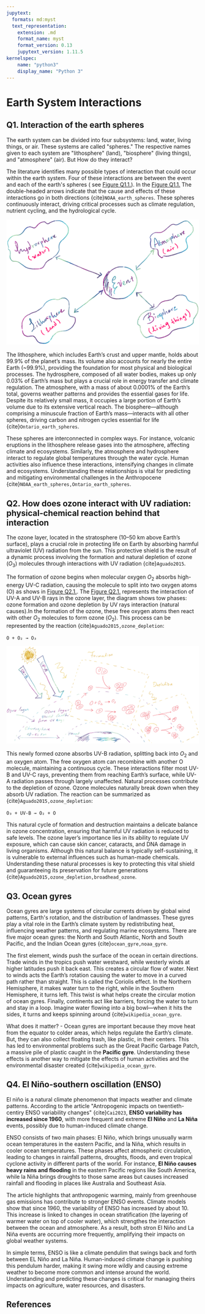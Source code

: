 ```yaml
---
jupytext:
  formats: md:myst
  text_representation:
    extension: .md
    format_name: myst
    format_version: 0.13
    jupytext_version: 1.11.5
kernelspec:
    name: "python3"
    display_name: "Python 3"
---
```


# Earth System Interactions

## Q1. Interaction of the earth spheres

The earth system can be divided into four subsystems: land, water, living things, or air. These systems are called "spheres." The respective names given to each system are "lithosphere" (land), "biosphere" (living things), and "atmosphere" (air). But How do they interact?

The literature identifies many possible types of interaction that could occur within the earth system. Four of these interactions are between the event and each of the earth's spheres ( see [Figure Q1.1.](#FigureQ1.1.)). In the [Figure Q1.1.](#FigureQ1.1.) The double-headed arrows indicate that the cause and effects of these interactions go in both directions {cite}`NOAA_earth_spheres`. These spheres continuously interact, driving critical processes such as climate regulation, nutrient cycling, and the hydrological cycle.

<a name="FigureQ1.1."></a>
![Figure Q1.1. Earth's spheres interaction](figures/Picture1.png)

The lithosphere, which includes Earth’s crust and upper mantle, holds about 99.9% of the planet’s mass. Its volume also accounts for nearly the entire Earth (~99.9%), providing the foundation for most physical and biological processes. The hydrosphere, composed of all water bodies, makes up only 0.03% of Earth’s mass but plays a crucial role in energy transfer and climate regulation. The atmosphere, with a mass of about 0.0001% of the Earth’s total, governs weather patterns and provides the essential gases for life. Despite its relatively small mass, it occupies a large portion of Earth’s volume due to its extensive vertical reach. The biosphere—although comprising a minuscule fraction of Earth’s mass—interacts with all other spheres, driving carbon and nitrogen cycles essential for life {cite}`Ontario_earth_spheres`.

These spheres are interconnected in complex ways. For instance, volcanic eruptions in the lithosphere release gases into the atmosphere, affecting climate and ecosystems. Similarly, the atmosphere and hydrosphere interact to regulate global temperatures through the water cycle. Human activities also influence these interactions, intensifying changes in climate and ecosystems. Understanding these relationships is vital for predicting and mitigating environmental challenges in the Anthropocene {cite}`NOAA_earth_spheres,Ontario_earth_spheres`.

## Q2. How does ozone interact with UV radiation: physical-chemical reaction behind that interaction

The ozone layer, located in the stratosphere (10–50 km above Earth’s surface), plays a crucial role in protecting life on Earth by absorbing harmful ultraviolet (UV) radiation from the sun. This protective shield is the result of a dynamic process involving the formation and natural depletion of ozone ($O_{3}$) molecules through interactions with UV radiation {cite}`Aguado2015`.

The formation of ozone begins when molecular oxygen $O_{2}$ absorbs high-energy UV-C radiation, causing the molecule to split into two oxygen atoms (O) as shows in [Figure Q2.1.](#FigureQ2.1). The [Figure Q2.1.](#FigureQ2.1) represents the interaction of UV-A and UV-B rays in the ozone layer, the diagram shows tow phases: ozone formation and ozone depletion by UV rays interaction (natural causes).In the formation of the ozone, these free oxygen atoms then react with other $O_{2}$ molecules to form ozone ($O_{2}$). This process can be represented by the reaction {cite}`Aguado2015,ozone_depletion`:

`O + O₂ → O₃`

<a name="FigureQ2.1"></a>
![Figure Q2.1.  UV radiation and ozono layer: physical-chemical reaction behind the interaction](figures/Picture2.png)

This newly formed ozone absorbs UV-B radiation, splitting back into $O_{2}$ and an oxygen atom. The free oxygen atom can recombine with another O molecule, maintaining a continuous cycle. These interactions filter most UV-B and UV-C rays, preventing them from reaching Earth’s surface, while UV-A radiation passes through largely unaffected. Natural processes contribute to the depletion of ozone. Ozone molecules naturally break down when they absorb UV radiation. The reaction can be summarized as {cite}`Aguado2015,ozone_depletion`:

`O₃ + UV-B → O₂ + O`

This natural cycle of formation and destruction maintains a delicate balance in ozone concentration, ensuring that harmful UV radiation is reduced to safe levels. The ozone layer’s importance lies in its ability to regulate UV exposure, which can cause skin cancer, cataracts, and DNA damage in living organisms. Although this natural balance is typically self-sustaining, it is vulnerable to external influences such as human-made chemicals. Understanding these natural processes is key to protecting this vital shield and guaranteeing its preservation for future generations {cite}`Aguado2015,ozone_depletion,broadhead_ozone`.

## Q3. Ocean gyres

Ocean gyres are large systems of circular currents driven by global wind patterns, Earth's rotation, and the distribution of landmasses. These gyres play a vital role in the Earth’s climate system by redistributing heat, influencing weather patterns, and regulating marine ecosystems. There are five major ocean gyres: the North and South Atlantic, North and South Pacific, and the Indian Ocean gyres {cite}`ocean_gyre,noaa_gyre`.

The first element, winds push the surface of the ocean in certain directions. Trade winds in the tropics push water westward, while westerly winds at higher latitudes push it back east. This creates a circular flow of water. Next to winds acts the Earth’s rotation causing the water to move in a curved path rather than straight. This is called the Coriolis effect. In the Northern Hemisphere, it makes water turn to the right, while in the Southern Hemisphere, it turns left. This twist is what helps create the circular motion of ocean gyres. Finally, continents act like barriers, forcing the water to turn and stay in a loop. Imagine water flowing into a big bowl—when it hits the sides, it turns and keeps spinning around {cite}`wikipedia_ocean_gyre`.

What does it matter? - Ocean gyres are important because they move heat from the equator to colder areas, which helps regulate the Earth’s climate. But, they can also collect floating trash, like plastic, in their centers. This has led to environmental problems such as the Great Pacific Garbage Patch, a massive pile of plastic caught in the **Pacific gyre**. Understanding these effects is another way to mitigate the effects of human activities and the environmental disaster created {cite}`wikipedia_ocean_gyre`.

## Q4. El Niño-southern oscillation (ENSO)

El niño is a natural climate phenomenon that impacts weather and climate patterns. According to the article "Antropogenic impacts on twentieth-centiry ENSO variability changes" {cite}`Cai2023`, **ENSO variability has increased since 1960**, with more frequent and extreme **El Niño** and **La Niña** events, possibly due to human-induced climate change.

ENSO consists of two main phases: El Niño, which brings unusually warm ocean temperatures in the eastern Pacific, and la Niña, which results in cooler ocean temperatures. These phases affect atmospheric circulation, leading to changes in rainfall patterns, droughts, floods, and even tropical cyclone activity in different parts of the world. For instance, **El Niño causes heavy rains and flooding** in the eastern Pacific regions like South America, while la Niña brings droughts to those same areas but causes increased rainfall and flooding in places like Australia and Southeast Asia.

The article highlights that anthropogenic warming, mainly from greenhouse gas emissions has contribute to stronger ENSO events. Climate models show that since 1960, the variability of ENSO has increased by about $10%$. This increase is linked to changes in ocean stratification (the layering of warmer water on top of cooler water), which strengthes the interaction between the ocean and atmosphere. As a result, both stron El Niño and La Niña events are occurring more frequently, amplifying their impacts on global weather systems.

In simple terms, ENSO is like a climate pendulim that swings back and forth between EL Niño and La Niña. Human-induced climate change is pushing this pendulum harder, making it swing more wildly and causing extreme weather to become more common and intense around the world. Understanding and predicting these changes is critical for managing theirs impacts on agriculture, water resources, and disasters.


## References

```{bibliography}
```

